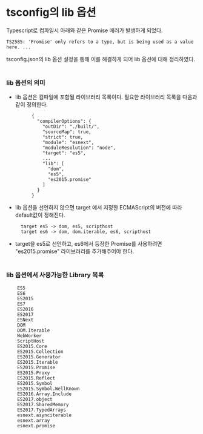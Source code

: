 # tsconfig의 lib 옵션

Typescript로 컴파일시 아래와 같은 Promise 에러가 발생하게 되었다.<br>

    TS2585: 'Promise' only refers to a type, but is being used as a value here. ...
    
tsconfig.json의 lib 옵션 설정을 통해 이를 해결하게 되어 lib 옵션에 대해 정리하였다.<br><br>

### lib 옵션의 의미

* lib 옵션은 컴파일에 포함될 라이브러리 목록이다. 필요한 라이브러리 목록을 다음과 같이 정의한다.

            {
              "compilerOptions": {
                "outDir": "./built/",
                "sourceMap": true,
                "strict": true,
                "module": "esnext",
                "moduleResolution": "node",
                "target": "es5",
                ...
                "lib": [
                  "dom",
                  "es5",
                  "es2015.promise"
                ]
              }
            }

* lib 옵션을 선언하지 않으면 target 에서 지정한 ECMAScript의 버전에 따라 default값이 정해진다.

        target es5 -> dom, es5, scripthost
        target es6 -> dom, dom.iterable, es6, scripthost
        
* target을 es5로 선언하고, es6에서 등장한 Promise를 사용하려면 "es2015.promise" 라이브러리를 추가해주어야 한다.
<br><br>
        
### lib 옵션에서 사용가능한 Library 목록

        ES5
        ES6
        ES2015
        ES7
        ES2016
        ES2017
        ESNext
        DOM
        DOM.Iterable
        WebWorker
        ScriptHost
        ES2015.Core
        ES2015.Collection
        ES2015.Generator
        ES2015.Iterable
        ES2015.Promise
        ES2015.Proxy
        ES2015.Reflect
        ES2015.Symbol
        ES2015.Symbol.WellKnown
        ES2016.Array.Include
        ES2017.object
        ES2017.SharedMemory
        ES2017.TypedArrays
        esnext.asynciterable
        esnext.array
        esnext.promise